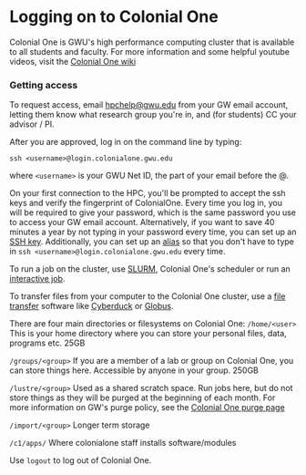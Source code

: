 # Logging on to Colonial One
Colonial One is GWU's high performance computing cluster that is available to all students and faculty. For more information and some helpful youtube videos, visit the [Colonial One wiki](https://colonialone.gwu.edu/)

### Getting access
To request access, email hpchelp@gwu.edu from your GW email account, letting them know what research group you're in, and (for students) CC your advisor / PI.

After you are approved, log in on the command line by typing:

`ssh <username>@login.colonialone.gwu.edu`

where `<username>` is your GWU Net ID, the part of your email before the @.

On your first connection to the HPC, you'll be prompted to accept the ssh keys and verify the fingerprint of ColonialOne. Every time you log in, you will be required to give your password, which is the same password you use to access your GW email account. Alternatively, if you want to save 40 minutes a year by not typing in your password every time, you can set up an [SSH key](https://www.digitalocean.com/community/tutorials/how-to-set-up-ssh-keys--2). Additionally, you can set up an [alias](alias.md) so that you don't have to type in `ssh <username>@login.colonialone.gwu.edu` every time.

To run a job on the cluster, use [SLURM](slurm.md), Colonial One's scheduler or run an [interactive job](interactive_jobs.md).

To transfer files from your computer to the Colonial One cluster, use a [file transfer](filetransfer.md) software like [Cyberduck](https://cyberduck.io/) or [Globus](https://www.globus.org/). 

There are four main directories or filesystems on Colonial One:
`/home/<user>`
This is your home directory where you can store your personal files, data, programs etc. 25GB 

`/groups/<group>` 
If you are a member of a lab or group on Colonial One, you can store things here. Accessible by anyone in your group. 250GB

`/lustre/<group>`
Used as a shared scratch space. Run jobs here, but do not store things as they will be purged at the beginning of each month. For more information on GW's purge policy, see the [Colonial One purge page](https://colonialone.gwu.edu/quick-start/purge-policy-for-colonial-one-lustre-filesystem-lustregroups/)

`/import/<group>`
Longer term storage 

`/c1/apps/`
Where colonialone staff installs software/modules


Use `logout` to log out of Colonial One.
